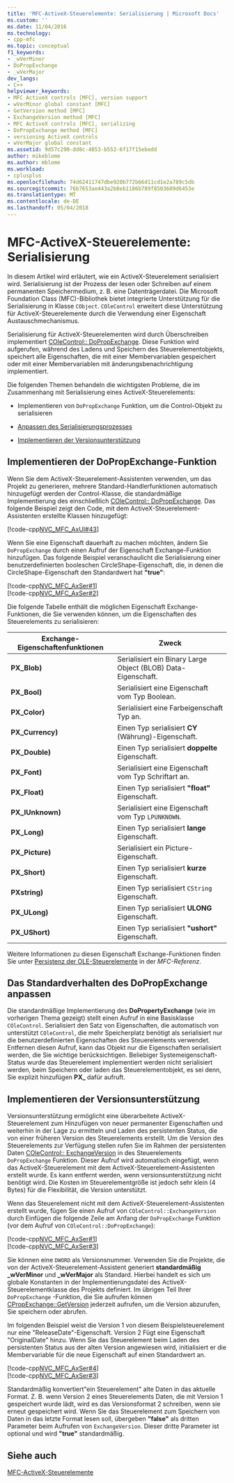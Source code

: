```yaml
---
title: 'MFC-ActiveX-Steuerelemente: Serialisierung | Microsoft Docs'
ms.custom: ''
ms.date: 11/04/2016
ms.technology:
- cpp-mfc
ms.topic: conceptual
f1_keywords:
- _wVerMinor
- DoPropExchange
- _wVerMajor
dev_langs:
- C++
helpviewer_keywords:
- MFC ActiveX controls [MFC], version support
- wVerMinor global constant [MFC]
- GetVersion method [MFC]
- ExchangeVersion method [MFC]
- MFC ActiveX controls [MFC], serializing
- DoPropExchange method [MFC]
- versioning ActiveX controls
- wVerMajor global constant
ms.assetid: 9d57c290-dd8c-4853-b552-6f17f15ebedd
author: mikeblome
ms.author: mblome
ms.workload:
- cplusplus
ms.openlocfilehash: 74d62411747dbe920b772b66d11cd1e2a789c5db
ms.sourcegitcommit: 76b7653ae443a2b8eb1186b789f8503609d6453e
ms.translationtype: MT
ms.contentlocale: de-DE
ms.lasthandoff: 05/04/2018
---
```

# <a name="mfc-activex-controls-serializing"></a>MFC-ActiveX-Steuerelemente: Serialisierung
In diesem Artikel wird erläutert, wie ein ActiveX-Steuerelement serialisiert wird. Serialisierung ist der Prozess der lesen oder Schreiben auf einem permanenten Speichermedium, z. B. eine Datenträgerdatei. Die Microsoft Foundation Class (MFC)-Bibliothek bietet integrierte Unterstützung für die Serialisierung in Klasse `CObject`. `COleControl` erweitert diese Unterstützung für ActiveX-Steuerelemente durch die Verwendung einer Eigenschaft Austauschmechanismus.  
  
 Serialisierung für ActiveX-Steuerelementen wird durch Überschreiben implementiert [COleControl:: DoPropExchange](../mfc/reference/colecontrol-class.md#dopropexchange). Diese Funktion wird aufgerufen, während des Ladens und Speichern des Steuerelementobjekts, speichert alle Eigenschaften, die mit einer Membervariablen gespeichert oder mit einer Membervariablen mit änderungsbenachrichtigung implementiert.  
  
 Die folgenden Themen behandeln die wichtigsten Probleme, die im Zusammenhang mit Serialisierung eines ActiveX-Steuerelements:  
  
-   Implementieren von `DoPropExchange` Funktion, um die Control-Objekt zu serialisieren  
  
-   [Anpassen des Serialisierungsprozesses](#_core_customizing_the_default_behavior_of_dopropexchange)  
  
-   [Implementieren der Versionsunterstützung](#_core_implementing_version_support)  
  
##  <a name="_core_implementing_the_dopropexchange_function"></a> Implementieren der DoPropExchange-Funktion  
 Wenn Sie dem ActiveX-Steuerelement-Assistenten verwenden, um das Projekt zu generieren, mehrere Standard-Handlerfunktionen automatisch hinzugefügt werden der Control-Klasse, die standardmäßige Implementierung des einschließlich [COleControl:: DoPropExchange](../mfc/reference/colecontrol-class.md#dopropexchange). Das folgende Beispiel zeigt den Code, mit dem ActiveX-Steuerelement-Assistenten erstellte Klassen hinzugefügt:  
  
 [!code-cpp[NVC_MFC_AxUI#43](../mfc/codesnippet/cpp/mfc-activex-controls-serializing_1.cpp)]  
  
 Wenn Sie eine Eigenschaft dauerhaft zu machen möchten, ändern Sie `DoPropExchange` durch einen Aufruf der Eigenschaft Exchange-Funktion hinzufügen. Das folgende Beispiel veranschaulicht die Serialisierung einer benutzerdefinierten booleschen CircleShape-Eigenschaft, die, in denen die CircleShape-Eigenschaft den Standardwert hat **"true"**:  
  
 [!code-cpp[NVC_MFC_AxSer#1](../mfc/codesnippet/cpp/mfc-activex-controls-serializing_2.cpp)]  
[!code-cpp[NVC_MFC_AxSer#2](../mfc/codesnippet/cpp/mfc-activex-controls-serializing_3.cpp)]  
  
 Die folgende Tabelle enthält die möglichen Eigenschaft Exchange-Funktionen, die Sie verwenden können, um die Eigenschaften des Steuerelements zu serialisieren:  
  
|Exchange-Eigenschaftenfunktionen|Zweck|  
|---------------------------------|-------------|  
|**PX_Blob)**|Serialisiert ein Binary Large Object (BLOB) Data-Eigenschaft.|  
|**PX_Bool)**|Serialisiert eine Eigenschaft vom Typ Boolean.|  
|**PX_Color)**|Serialisiert eine Farbeigenschaft Typ an.|  
|**PX_Currency)**|Einen Typ serialisiert **CY** (Währung)-Eigenschaft.|  
|**PX_Double)**|Einen Typ serialisiert **doppelte** Eigenschaft.|  
|**PX_Font)**|Serialisiert eine Eigenschaft vom Typ Schriftart an.|  
|**PX_Float)**|Einen Typ serialisiert **"float"** Eigenschaft.|  
|**PX_IUnknown)**|Serialisiert eine Eigenschaft vom Typ `LPUNKNOWN`.|  
|**PX_Long)**|Einen Typ serialisiert **lange** Eigenschaft.|  
|**PX_Picture)**|Serialisiert ein Picture-Eigenschaft.|  
|**PX_Short)**|Einen Typ serialisiert **kurze** Eigenschaft.|  
|**PXstring)**|Einen Typ serialisiert `CString` Eigenschaft.|  
|**PX_ULong)**|Einen Typ serialisiert **ULONG** Eigenschaft.|  
|**PX_UShort)**|Einen Typ serialisiert **"ushort"** Eigenschaft.|  
  
 Weitere Informationen zu diesen Eigenschaft Exchange-Funktionen finden Sie unter [Persistenz der OLE-Steuerelemente](../mfc/reference/persistence-of-ole-controls.md) in der *MFC-Referenz*.  
  
##  <a name="_core_customizing_the_default_behavior_of_dopropexchange"></a> Das Standardverhalten des DoPropExchange anpassen  
 Die standardmäßige Implementierung des **DoPropertyExchange** (wie im vorherigen Thema gezeigt) stellt einen Aufruf in eine Basisklasse `COleControl`. Serialisiert den Satz von Eigenschaften, die automatisch von unterstützt `COleControl`, die mehr Speicherplatz benötigt als serialisiert nur die benutzerdefinierten Eigenschaften des Steuerelements verwendet. Entfernen diesen Aufruf, kann das Objekt nur die Eigenschaften serialisiert werden, die Sie wichtige berücksichtigen. Beliebiger Systemeigenschaft-Status wurde das Steuerelement implementiert werden nicht serialisiert werden, beim Speichern oder laden das Steuerelementobjekt, es sei denn, Sie explizit hinzufügen **PX_** dafür aufruft.  
  
##  <a name="_core_implementing_version_support"></a> Implementieren der Versionsunterstützung  
 Versionsunterstützung ermöglicht eine überarbeitete ActiveX-Steuerelement zum Hinzufügen von neuer permanenter Eigenschaften und weiterhin in der Lage zu ermitteln und Laden des persistenten Status, die von einer früheren Version des Steuerelements erstellt. Um die Version des Steuerelements zur Verfügung stellen rufen Sie im Rahmen der persistenten Daten [COleControl:: ExchangeVersion](../mfc/reference/colecontrol-class.md#exchangeversion) in des Steuerelements `DoPropExchange` Funktion. Dieser Aufruf wird automatisch eingefügt, wenn das ActiveX-Steuerelement mit dem ActiveX-Steuerelement-Assistenten erstellt wurde. Es kann entfernt werden, wenn versionsunterstützung nicht benötigt wird. Die Kosten im Steuerelementgröße ist jedoch sehr klein (4 Bytes) für die Flexibilität, die Version unterstützt.  
  
 Wenn das Steuerelement nicht mit dem ActiveX-Steuerelement-Assistenten erstellt wurde, fügen Sie einen Aufruf von `COleControl::ExchangeVersion` durch Einfügen die folgende Zeile am Anfang der `DoPropExchange` Funktion (vor dem Aufruf von `COleControl::DoPropExchange`):  
  
 [!code-cpp[NVC_MFC_AxSer#1](../mfc/codesnippet/cpp/mfc-activex-controls-serializing_2.cpp)]  
[!code-cpp[NVC_MFC_AxSer#3](../mfc/codesnippet/cpp/mfc-activex-controls-serializing_4.cpp)]  
  
 Sie können eine `DWORD` als Versionsnummer. Verwenden Sie die Projekte, die von der ActiveX-Steuerelement-Assistent generiert **standardmäßig _wVerMinor** und **_wVerMajor** als Standard. Hierbei handelt es sich um globale Konstanten in der Implementierungsdatei des ActiveX-Steuerelementklasse des Projekts definiert. Im übrigen Teil Ihrer `DoPropExchange` -Funktion, die Sie aufrufen können [CPropExchange::GetVersion](../mfc/reference/cpropexchange-class.md#getversion) jederzeit aufrufen, um die Version abzurufen, Sie speichern oder abrufen.  
  
 Im folgenden Beispiel weist die Version 1 von diesem Beispielsteuerelement nur eine "ReleaseDate"-Eigenschaft. Version 2 Fügt eine Eigenschaft "OriginalDate" hinzu. Wenn Sie das Steuerelement beim Laden des persistenten Status aus der alten Version angewiesen wird, initialisiert er die Membervariable für die neue Eigenschaft auf einen Standardwert an.  
  
 [!code-cpp[NVC_MFC_AxSer#4](../mfc/codesnippet/cpp/mfc-activex-controls-serializing_5.cpp)]  
[!code-cpp[NVC_MFC_AxSer#3](../mfc/codesnippet/cpp/mfc-activex-controls-serializing_4.cpp)]  
  
 Standardmäßig konvertiert"ein Steuerelement" alte Daten in das aktuelle Format. Z. B. wenn Version 2 eines Steuerelements Daten, die mit Version 1 gespeichert wurde lädt, wird es das Versionsformat 2 schreiben, wenn sie erneut gespeichert wird. Wenn Sie das Steuerelement zum Speichern von Daten in das letzte Format lesen soll, übergeben **"false"** als dritten Parameter beim Aufrufen von `ExchangeVersion`. Dieser dritte Parameter ist optional und wird **"true"** standardmäßig.  
  
## <a name="see-also"></a>Siehe auch  
 [MFC-ActiveX-Steuerelemente](../mfc/mfc-activex-controls.md)


